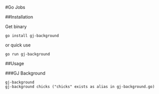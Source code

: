 #Go Jobs

##Installation

Get binary
```
go install gj-background
```
or quick use
```
go run gj-background
```

##Usage

###GJ Background
```
gj-background
gj-background chicks ("chicks" exists as alias in gj-background.go)
```
